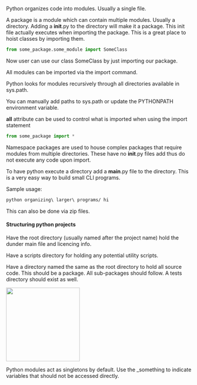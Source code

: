 Python organizes code into modules. Usually a single file.

A package is a module which can contain multiple modules. Usually a directory. Adding a __init__.py to the directory will make it a package. This init file actually executes when importing the package. This is a great place to hoist classes by importing them.

``` python
from some_package.some_module import SomeClass
```

Now user can use our class SomeClass by just importing our package.

All modules can be imported via the import command.

Python looks for modules recursively through all directories available in sys.path.

You can manually add paths to sys.path or update the PYTHONPATH environment variable.

__all__ attribute can be used to control what is imported when using the import statement

``` python
from some_package import *
```

Namespace packages are used to house complex packages that require modules from multiple directories. These have no __init__.py files add thus do not execute any code upon import.

To have python execute a directory add a __main__.py file to the directory. This is a very easy way to build small CLI programs.

Sample usage:
``` bash
python organizing\ larger\ programs/ hi
```

This can also be done via zip files.

#### Structuring python projects
Have the root directory (usually named after the project name) hold the dunder main file and licencing info.

Have a scripts directory for holding any potential utility scripts.

Have a directory named the same as the root directory to hold all source code. This should be a package. All sub-packages should follow. A tests directory should exist as well.

<img src="https://i.imgur.com/uhhwWbw.png" width=200>

Python modules act as singletons by default. Use the _something to indicate variables that should not be accessed directly. 